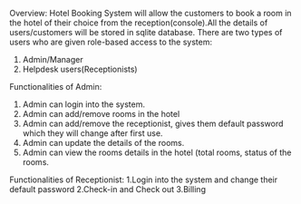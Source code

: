 Overview: 
Hotel Booking System will allow the customers to book a   room in the hotel of their choice from the reception(console).All the details of users/customers will be stored in sqlite   database.
There are two types of users who are given role-based access to the system: 
1.	Admin/Manager
2.	Helpdesk users(Receptionists)
   
Functionalities of Admin:
1.	Admin can login into the system.
2.	Admin can add/remove rooms in the hotel
3.	Admin can add/remove the receptionist, gives them default password which they will change after first use.
4.	Admin can update the details of the rooms.
5.	Admin can view the rooms details in the hotel (total rooms, status of the rooms.
   
Functionalities of Receptionist:
1.Login into the system and change their default password
2.Check-in and Check out
3.Billing


